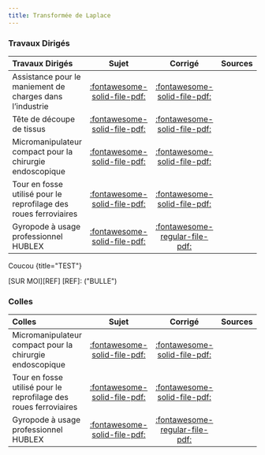 ```yaml
---
title: Transformée de Laplace 
---
```



### Travaux Dirigés 
 
| Travaux Dirigés | Sujet | Corrigé | Sources  | 
| :-------------- | :---: | :-----: | :------: | 
| Assistance pour le maniement de charges dans l’industrie | [:fontawesome-solid-file-pdf:](http://xpessoles-cpge.fr/pdf/Cy_01_Ch_02_03_TD_03_Exosquelette_Sujet.pdf) | [:fontawesome-solid-file-pdf:](http://xpessoles-cpge.fr/pdf/Cy_01_Ch_02_03_TD_03_Exosquelette_Corrige.pdf) | 
| Tête de découpe de tissus | [:fontawesome-solid-file-pdf:](http://xpessoles-cpge.fr/pdf/Cy_01_Ch_02_03_TD_04_Tissus_Sujet.pdf) | [:fontawesome-solid-file-pdf:](http://xpessoles-cpge.fr/pdf/Cy_01_Ch_02_03_TD_04_Tissus_Corrige.pdf) | 
| Micromanipulateur compact pour la chirurgie endoscopique | [:fontawesome-solid-file-pdf:](http://xpessoles-cpge.fr/pdf/Cy_01_Ch_02_Colle_01_MC2E_Ordre2_Sujet.pdf) | [:fontawesome-solid-file-pdf:](http://xpessoles-cpge.fr/pdf/Cy_01_Ch_02_Colle_01_MC2E_Ordre2_Corrige.pdf) | 
| Tour en fosse utilisé pour le reprofilage des roues ferroviaires | [:fontawesome-solid-file-pdf:](http://xpessoles-cpge.fr/pdf/Cy_01_Ch_02_Colle_03_PorteOutil_Sujet.pdf) | [:fontawesome-solid-file-pdf:](http://xpessoles-cpge.fr/pdf/Cy_01_Ch_02_Colle_03_PorteOutil_Corrige.pdf) | 
| Gyropode à usage professionnel HUBLEX | [:fontawesome-solid-file-pdf:](http://xpessoles-cpge.fr/pdf/Cy_01_Ch_02_Colle_04_Hublex_Sujet.pdf) | [:fontawesome-regular-file-pdf:](http://xpessoles-cpge.fr/pdf/Cy_01_Ch_02_Colle_04_Hublex_Corrige.pdf) | 

Coucou {title="TEST"}

[SUR MOI][REF]
[REF]: ("BULLE")

### Colles 
 
| Colles | Sujet | Corrigé | Sources  | 
| :-------------- | :---: | :-----: | :------: | 
| Micromanipulateur compact pour la chirurgie endoscopique | [:fontawesome-solid-file-pdf:](http://xpessoles-cpge.fr/pdf/Cy_01_Ch_02_Colle_01_MC2E_Ordre2_Sujet.pdf) | [:fontawesome-solid-file-pdf:](http://xpessoles-cpge.fr/pdf/Cy_01_Ch_02_Colle_01_MC2E_Ordre2_Corrige.pdf) | 
| Tour en fosse utilisé pour le reprofilage des roues ferroviaires | [:fontawesome-solid-file-pdf:](http://xpessoles-cpge.fr/pdf/Cy_01_Ch_02_Colle_03_PorteOutil_Sujet.pdf) | [:fontawesome-solid-file-pdf:](http://xpessoles-cpge.fr/pdf/Cy_01_Ch_02_Colle_03_PorteOutil_Corrige.pdf) | 
| Gyropode à usage professionnel HUBLEX | [:fontawesome-solid-file-pdf:](http://xpessoles-cpge.fr/pdf/Cy_01_Ch_02_Colle_04_Hublex_Sujet.pdf) | [:fontawesome-regular-file-pdf:](http://xpessoles-cpge.fr/pdf/Cy_01_Ch_02_Colle_04_Hublex_Corrige.pdf) | 


